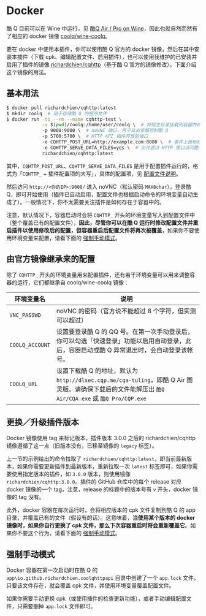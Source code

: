 # Docker

酷 Q 目前可以在 Wine 中运行，见 [酷Q Air / Pro on Wine](https://cqp.cc/t/30966)，因此也就自然而然有了相应的 docker 镜像 [coolq/wine-coolq](https://hub.docker.com/r/coolq/wine-coolq/)。

要在 docker 中使用本插件，你可以使用酷 Q 官方的 docker 镜像，然后在其中安装本插件（下载 cpk、编辑配置文件、启用插件），也可以使用我维护的已安装并启用了插件的镜像 [richardchien/cqhttp](https://hub.docker.com/r/richardchien/cqhttp/)（基于酷 Q 官方的镜像修改）。下面介绍这个镜像的用法。

## 基本用法

```sh
$ docker pull richardchien/cqhttp:latest
$ mkdir coolq  # 用于存储酷 Q 的程序文件
$ docker run -ti --rm --name cqhttp-test \
             -v $(pwd)/coolq:/home/user/coolq \  # 将宿主目录挂载到容器内用于持久化酷 Q 的程序文件
             -p 9000:9000 \  # noVNC 端口，用于从浏览器控制酷 Q
             -p 5700:5700 \  # HTTP API 插件开放的端口
             -e CQHTTP_POST_URL=http://example.com:8080 \  # 事件上报地址
             -e CQHTTP_SERVE_DATA_FILES=yes \  # 允许通过 HTTP 接口访问酷 Q 数据文件
             richardchien/cqhttp:latest
```

其中，`CQHTTP_POST_URL`、`CQHTTP_SERVE_DATA_FILES` 是用于配置插件运行的，格式为「`CQHTTP_` + 插件配置项的大写」，具体的配置项，见 [配置文件说明](/Configuration)。

然后访问 `http://<你的IP>:9000/` 进入 noVNC（默认密码 `MAX8char`），登录酷 Q，即可开始使用（插件已自动启用，配置文件也根据启动命令的环境变量自动生成了）。一般情况下，你不太需要关注插件是如何存在于容器中的。

注意，默认情况下，容器启动时会将 `CQHTTP_` 开头的环境变量写入到配置文件中（整个覆盖已有的配置文件），**因此，尽管你可以在酷 Q 运行时修改配置文件并重启插件以使用修改后的配置，但容器重启后配置文件将再次被覆盖**，如果你不要使用环境变量来配置，请看下面的 [强制手动模式](#强制手动模式)。

## 由官方镜像继承来的配置

除了 `CQHTTP_` 开头的环境变量用来配置插件，还有若干环境变量可以用来调整容器的运行，它们都继承自 coolq/wine-coolq 镜像：

| 环境变量名 | 说明 |
| -------- | ---- |
| `VNC_PASSWD` | noVNC 的密码（官方说不能超过 8 个字符，但实测可以超过） |
| `COOLQ_ACCOUNT` | 设置要登录酷 Q 的 QQ 号。在第一次手动登录后，你可以勾选「快速登录」功能以启用自动登录，此后，容器启动或酷 Q 异常退出时，会自动登录该帐号。 |
| `COOLQ_URL` | 设置下载酷 Q 的地址，默认为 `http://dlsec.cqp.me/cqa-tuling`，即酷 Q Air 图灵版。请确保下载后的文件能解压出 `酷Q Air/CQA.exe` 或 `酷Q Pro/CQP.exe` |

## 更换／升级插件版本

Docker 镜像使用 tag 来标记版本，插件版本 3.0.0 之后的 richardchien/cqhttp 镜像遵循了这一点（旧版本没有，已移至镜像的 `legacy` 标签）。

上一节的示例给出的命令拉取了 `richardchien/cqhttp:latest`，即当前最新版本，如果你需要更新插件到最新版本，重新拉取一次 `latest` 标签即可，如果你需要使用指定版本的插件，如 `3.0.0` 版本，则使用镜像 `richardchien/cqhttp:3.0.0`。插件的 GitHub 仓库中的每个 release 对应 docker 镜像的一个 tag，注意，release 的标题中的版本号有 `v` 开头，docker 镜像的 tag 没有。

此外，docker 容器在每次运行时，会将相应版本的 cpk 文件复制到酷 Q 的 app 目录，并覆盖已有的文件（假设有的话）。这意味着，**当使用某个版本的 docker 镜像时，如果你自行更换了 cpk 文件，那么下次容器重启时将会重新覆盖它**。如果你不要这个行为，请看下面的 [强制手动模式](#强制手动模式)。

## 强制手动模式

Docker 容器在第一次启动时在酷 Q 的 `app\io.github.richardchien.coolqhttpapi` 目录中创建了一个 `app.lock` 文件，只要该文件存在，就会覆盖 cpk 文件，并使用环境变量覆盖配置文件。

如果你需要手动更换 cpk（或使用插件的检查更新功能），或者手动编辑配置文件，只需要删掉 `app.lock` 文件即可。

